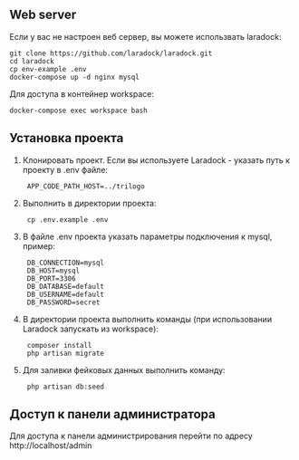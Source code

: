 ## Web server

Eсли у вас не настроен веб сервер, вы можете использвать laradock:

    git clone https://github.com/laradock/laradock.git
    cd laradock
    cp env-example .env
    docker-compose up -d nginx mysql

Для доступа в контейнер workspace:

    docker-compose exec workspace bash

## Установка проекта

1. Клонировать проект. Если вы используете Laradock - указать путь к проекту в .env файле:

        APP_CODE_PATH_HOST=../trilogo

2. Выполнить в директории проекта:

        cp .env.example .env

3. В файле .env проекта указать параметры подключения к mysql, пример:

        DB_CONNECTION=mysql
        DB_HOST=mysql
        DB_PORT=3306
        DB_DATABASE=default
        DB_USERNAME=default
        DB_PASSWORD=secret

4. В директории проекта выполнить команды (при использовании Laradock запускать из workspace):

        composer install
        php artisan migrate

5. Для заливки фейковых данных выполнить команду:

        php artisan db:seed

## Доступ к панели администратора

  Для доступа к панели администрирования перейти по адресу http://localhost/admin
